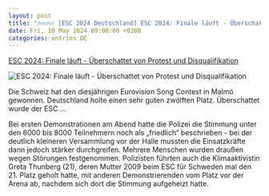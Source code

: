```yaml
---
layout: post
title: "🔥🔥🔥🔥 [ESC 2024 Deutschland] ESC 2024: Finale läuft - Überschattet von Protest und Disqualifikation"
date: Fri, 10 May 2024 09:00:00 +0200
categories: entries DE
---
```

[ESC 2024: Finale läuft - Überschattet von Protest und Disqualifikation](https://ga.de/news/panorama/esc-2024-finale-laeuft-ueberschattet-von-protest-und-disqualifikation_aid-112445567)

![ESC 2024: Finale läuft - Überschattet von Protest und Disqualifikation](https://ga.de/imgs/93/2/0/1/3/2/8/1/8/1/tok_5746f796744023cc47b6a36862fda4f0/w1200_h630_x1467_y933_DPA_bfunk_dpa_5FB15800FDE8698F-bd05db205c0fe9de.jpg)

Die Schweiz hat den diesjährigen Eurovision Song Contest in Malmö gewonnen. Deutschland holte einen sehr guten zwölften Platz. Überschattet wurde der ESC ...

Bei ersten Demonstrationen am Abend hatte die Polizei die Stimmung unter den 6000 bis 8000 Teilnehmern noch als „friedlich“ beschrieben - bei der deutlich kleineren Versammlung vor der Halle mussten die Einsatzkräfte dann jedoch stärker durchgreifen. Mehrere Menschen wurden draußen wegen Störungen festgenommen. Polizisten führten auch die Klimaaktivistin Greta Thunberg (21), deren Mutter 2009 beim ESC für Schweden mal den 21. Platz geholt hatte, mit anderen Demonstrierenden vom Platz vor der Arena ab, nachdem sich dort die Stimmung aufgeheizt hatte.

